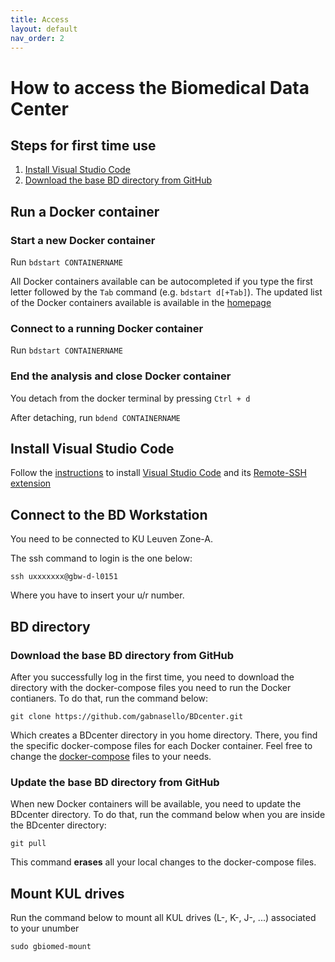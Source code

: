 ```yaml
---
title: Access 
layout: default
nav_order: 2
---
```


# How to access the Biomedical Data Center

## Steps for first time use

1. [Install Visual Studio Code](#install-visual-studio-code)
2. [Download the base BD directory from GitHub](#download-the-base-bd-directory-from-github)

## Run a Docker container

### Start a new Docker container

Run
```bdstart CONTAINERNAME```

All Docker containers available can be autocompleted if you type the first letter followed by the ```Tab``` command (e.g. ```bdstart d[+Tab]```). The updated list of the Docker containers available is available in the [homepage](./index)

### Connect to a running Docker container

Run
```bdstart CONTAINERNAME```

### End the analysis and close Docker container

You detach from the docker terminal by pressing ```Ctrl + d```

After detaching, run
```bdend CONTAINERNAME```

## Install Visual Studio Code

Follow the [instructions](https://code.visualstudio.com/docs/remote/ssh) to install [Visual Studio Code](https://code.visualstudio.com/) and its [Remote-SSH extension](https://marketplace.visualstudio.com/items?itemName=ms-vscode-remote.remote-ssh)

## Connect to the BD Workstation

You need to be connected to KU Leuven Zone-A.

The ssh command to login is the one below:

```ssh uxxxxxxx@gbw-d-l0151```

Where you have to insert your u/r number.

## BD directory

### Download the base BD directory from GitHub

After you successfully log in the first time, you need to download the directory with the docker-compose files you need to run the Docker contianers. To do that, run the command below:

```git clone https://github.com/gabnasello/BDcenter.git```

Which creates a BDcenter directory in you home directory. There, you find the specific docker-compose files for each Docker container. Feel free to change the [docker-compose](https://docs.docker.com/get-started/08_using_compose/) files to your needs.

### Update the base BD directory from GitHub

When new Docker containers will be available, you need to update the BDcenter directory. To do that, run the command below when you are inside the BDcenter directory:

```git pull```

This command **erases** all your local changes to the docker-compose files. 

## Mount KUL drives

Run the command below to mount all KUL drives (L-, K-, J-, ...) associated to your unumber

```sudo gbiomed-mount```